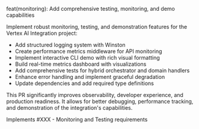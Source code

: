 feat(monitoring): Add comprehensive testing, monitoring, and demo capabilities

Implement robust monitoring, testing, and demonstration features for the Vertex AI Integration project:

- Add structured logging system with Winston
- Create performance metrics middleware for API monitoring
- Implement interactive CLI demo with rich visual formatting
- Build real-time metrics dashboard with visualizations
- Add comprehensive tests for hybrid orchestrator and domain handlers
- Enhance error handling and implement graceful degradation
- Update dependencies and add required type definitions

This PR significantly improves observability, developer experience, and production readiness. It allows for better debugging, performance tracking, and demonstration of the integration's capabilities.

Implements #XXX - Monitoring and Testing requirements
